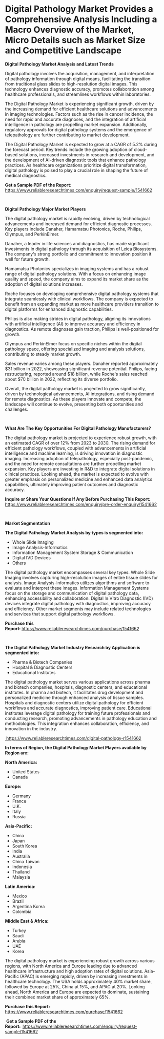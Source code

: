 <p><h1>Digital Pathology Market Provides a Comprehensive Analysis Including a Macro Overview of the Market, Micro Details such as Market Size and Competitive Landscape</h1></p><p><strong>Digital Pathology Market Analysis and Latest Trends</strong></p>
<p><p>Digital pathology involves the acquisition, management, and interpretation of pathology information through digital means, facilitating the transition from traditional glass slides to high-resolution digital images. This technology enhances diagnostic accuracy, promotes collaboration among healthcare professionals, and streamlines workflows within laboratories.</p><p>The Digital Pathology Market is experiencing significant growth, driven by the increasing demand for efficient healthcare solutions and advancements in imaging technologies. Factors such as the rise in cancer incidence, the need for rapid and accurate diagnoses, and the integration of artificial intelligence in pathology are propelling market expansion. Additionally, regulatory approvals for digital pathology systems and the emergence of telepathology are further contributing to market development.</p><p>The Digital Pathology Market is expected to grow at a CAGR of 5.2% during the forecast period. Key trends include the growing adoption of cloud-based solutions, increased investments in research and development, and the development of AI-driven diagnostic tools that enhance pathology practices. As healthcare organizations prioritize digital transformation, digital pathology is poised to play a crucial role in shaping the future of medical diagnostics.</p></p>
<p><strong>Get a Sample PDF of the Report:&nbsp;</strong> <a href="https://www.reliableresearchtimes.com/enquiry/request-sample/1541662?utm_campaign=3316&utm_medium=2&utm_source=Github&utm_content=ia&utm_term=13042025&utm_id=digital-pathology">https://www.reliableresearchtimes.com/enquiry/request-sample/1541662</a></p>
<p>&nbsp;</p>
<p><strong>Digital Pathology Major Market Players</strong></p>
<p><p>The digital pathology market is rapidly evolving, driven by technological advancements and increased demand for efficient diagnostic processes. Key players include Danaher, Hamamatsu Photonics, Roche, Philips, Olympus, and PerkinElmer.</p><p>Danaher, a leader in life sciences and diagnostics, has made significant investments in digital pathology through its acquisition of Leica Biosystems. The company's strong portfolio and commitment to innovation position it well for future growth.</p><p>Hamamatsu Photonics specializes in imaging systems and has a robust range of digital pathology solutions. With a focus on enhancing image quality and speed, the company aims to expand its market share as the adoption of digital solutions increases.</p><p>Roche focuses on developing comprehensive digital pathology systems that integrate seamlessly with clinical workflows. The company is expected to benefit from an expanding market as more healthcare providers transition to digital platforms for enhanced diagnostic capabilities.</p><p>Philips is also making strides in digital pathology, aligning its innovations with artificial intelligence (AI) to improve accuracy and efficiency in diagnostics. As remote diagnoses gain traction, Philips is well-positioned for growth.</p><p>Olympus and PerkinElmer focus on specific niches within the digital pathology space, offering specialized imaging and analysis solutions, contributing to steady market growth.</p><p>Sales revenue varies among these players. Danaher reported approximately $31 billion in 2022, showcasing significant revenue potential. Philips, facing restructuring, reported around $18 billion, while Roche's sales reached about $70 billion in 2022, reflecting its diverse portfolio.</p><p>Overall, the digital pathology market is projected to grow significantly, driven by technological advancements, AI integrations, and rising demand for remote diagnostics. As these players innovate and compete, the landscape will continue to evolve, presenting both opportunities and challenges.</p></p>
<p>&nbsp;</p>
<p><strong>What Are The Key Opportunities For Digital Pathology Manufacturers?</strong></p>
<p><p>The digital pathology market is projected to experience robust growth, with an estimated CAGR of over 12% from 2023 to 2030. The rising demand for efficient pathology workflows, coupled with advancements in artificial intelligence and machine learning, is driving innovation in diagnostic imaging. Increasing adoption of telepathology, especially post-pandemic, and the need for remote consultations are further propelling market expansion. Key players are investing in R&D to integrate digital solutions in clinical practices. Looking ahead, the market is expected to evolve with greater emphasis on personalized medicine and enhanced data analytics capabilities, ultimately improving patient outcomes and diagnostic accuracy.</p></p>
<p><strong>Inquire or Share Your Questions If Any Before Purchasing This Report:</strong> <a href="https://www.reliableresearchtimes.com/enquiry/pre-order-enquiry/1541662?utm_campaign=3316&utm_medium=2&utm_source=Github&utm_content=ia&utm_term=13042025&utm_id=digital-pathology">https://www.reliableresearchtimes.com/enquiry/pre-order-enquiry/1541662</a></p>
<p>&nbsp;</p>
<p><strong>Market Segmentation</strong></p>
<p><strong>The Digital Pathology Market Analysis by types is segmented into:</strong></p>
<p><ul><li>Whole Slide Imaging</li><li>Image Analysis-Informatics</li><li>Information Management System Storage & Communication</li><li>Digital IVD Devices</li><li>Others</li></ul></p>
<p><p>The digital pathology market encompasses several key types. Whole Slide Imaging involves capturing high-resolution images of entire tissue slides for analysis. Image Analysis-Informatics utilizes algorithms and software to evaluate and interpret these images. Information Management Systems focus on the storage and communication of digital pathology data, enhancing accessibility and collaboration. Digital In Vitro Diagnostic (IVD) devices integrate digital pathology with diagnostics, improving accuracy and efficiency. Other market segments may include related technologies and services that support digital pathology workflows.</p></p>
<p><strong>Purchase this Report:&nbsp;</strong><a href="https://www.reliableresearchtimes.com/purchase/1541662?utm_campaign=3316&utm_medium=2&utm_source=Github&utm_content=ia&utm_term=13042025&utm_id=digital-pathology">https://www.reliableresearchtimes.com/purchase/1541662</a></p>
<p>&nbsp;</p>
<p><strong>The Digital Pathology Market Industry Research by Application is segmented into:</strong></p>
<p><ul><li>Pharma & Biotech Companies</li><li>Hospital & Diagnostic Centers</li><li>Educational Institutes</li></ul></p>
<p><p>The digital pathology market serves various applications across pharma and biotech companies, hospitals, diagnostic centers, and educational institutes. In pharma and biotech, it facilitates drug development and personalized medicine through enhanced analysis of tissue samples. Hospitals and diagnostic centers utilize digital pathology for efficient workflows and accurate diagnostics, improving patient care. Educational institutes leverage digital pathology for training future professionals and conducting research, promoting advancements in pathology education and methodologies. This integration enhances collaboration, efficiency, and innovation in the industry.</p></p>
<p><a href="https://www.reliableresearchtimes.com/digital-pathology-r1541662?utm_campaign=3316&utm_medium=2&utm_source=Github&utm_content=ia&utm_term=13042025&utm_id=digital-pathology">&nbsp;https://www.reliableresearchtimes.com/digital-pathology-r1541662</a></p>
<p><strong>In terms of Region, the Digital Pathology Market Players available by Region are:</strong></p>
<p>
    <p> <strong> North America: </strong>
        <ul>
            <li>United States</li>
            <li>Canada</li>
        </ul>
        </p> 
    <p> <strong> Europe: </strong>
        <ul>
            <li>Germany</li>
            <li>France</li>
            <li>U.K.</li>
            <li>Italy</li>
            <li>Russia</li>
        </ul>
        </p> 
    <p> <strong> Asia-Pacific: </strong>
        <ul>
            <li>China</li>
            <li>Japan</li>
            <li>South Korea</li>
            <li>India</li>
            <li>Australia</li>
            <li>China Taiwan</li>
            <li>Indonesia</li>
            <li>Thailand</li>
            <li>Malaysia</li>
        </ul>
        </p> 
    <p> <strong> Latin America: </strong>
        <ul>
            <li>Mexico</li>
            <li>Brazil</li>
            <li>Argentina Korea</li>
            <li>Colombia</li>
        </ul>
        </p> 
    <p> <strong> Middle East & Africa: </strong>
        <ul>
            <li>Turkey</li>
            <li>Saudi</li>
            <li>Arabia</li>
            <li>UAE</li>
            <li>Korea</li>
        </ul>
    </p>
    </p>
<p><p>The digital pathology market is experiencing robust growth across various regions, with North America and Europe leading due to advanced healthcare infrastructure and high adoption rates of digital solutions. Asia-Pacific (APAC) is emerging rapidly, driven by increasing investments in healthcare technology. The USA holds approximately 40% market share, followed by Europe at 25%, China at 15%, and APAC at 20%. Looking ahead, North America and Europe are expected to dominate, sustaining their combined market share of approximately 65%.</p></p>
<p><strong>Purchase this Report: </strong><a href="https://www.reliableresearchtimes.com/purchase/1541662?utm_campaign=3316&utm_medium=2&utm_source=Github&utm_content=ia&utm_term=13042025&utm_id=digital-pathology">https://www.reliableresearchtimes.com/purchase/1541662</a></p>
<p>&nbsp;<strong>Get a Sample PDF of the Report:&nbsp;&nbsp;</strong><a href="https://www.reliableresearchtimes.com/enquiry/request-sample/1541662?utm_campaign=3316&utm_medium=2&utm_source=Github&utm_content=ia&utm_term=13042025&utm_id=digital-pathology">https://www.reliableresearchtimes.com/enquiry/request-sample/1541662</a></p>
<p><strong></strong></p>
<p><p></p><p></p><p></p></p>